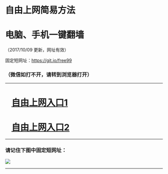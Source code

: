 ﻿# 自由上网简易方法

# 电脑、手机一键翻墙

（2017/10/09 更新，网址有效）

固定短网址：https://git.io/free99

### （微信如打不开，请转到浏览器打开）


***





# &nbsp;&nbsp; <a href="http://ft1743526163.fwq-tz-1001.info/fwqtz01.html?t=100900116474 " target="_blank">自由上网入口1</a>
# &nbsp;&nbsp; <a href="http://ft3101511601.fwq-tz-1002.info/fwqtz02.html?t=100900110977 " target="_blank">自由上网入口2</a>
***

### 请记住下图中固定短网址：

<img src="https://s3-us-west-2.amazonaws.com/fwq-1001/yjfq-20170905okok.png" /> 


***

